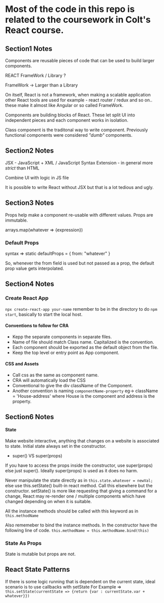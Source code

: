 # Most of the code in this repo is related to the coursework in Colt's React course.

## Section1 Notes
Components are reusable pieces of code that can be used to build larger components.

REACT FrameWork / Library ?

FrameWork -> Larger than a Library

On itself, React is not a framework, when making a scalable application other React tools are used  for example - react router / redux and so on.. these make it almost like Angular or so called FrameWork.


Components are building blocks of React. These let split UI into independent pieces and each component works in isolation.

Class component is the traditonal way to write component. Previously functional components were considered *"dumb"* components.

## Section2 Notes
JSX - JavaScript + XML / JavaScript Syntax Extension - in general more *strict* than HTML

Combine UI with logic in JS file

It is possible to write React without JSX but that is a lot tedious and ugly.

## Section3 Notes

Props help make a component re-usable with different values.
Props are immutable.

arrays.map(whatever => {expression})

### Default Props
syntax => 
        static defaultProps = {
            from: "whatever"
        }

So, whenever the from field is used but not passed as a prop, the default prop value gets interpolated.

## Section4 Notes

### Create React App
`npx create-react-app your-name` remember to be in the directory to do `npm start`, basically to start the local host.

#### Conventions to follow for CRA
* Kepp the separate components in separate files.
* Name of file should match Class name. Capitalized is the convention.
* Each component should be exported as the default object from the file.
* Keep the top level or entry point as App component.

#### CSS and Assets
* Call css as the same as component name.
* CRA will automatically load the CSS
* Conventional to give the div className of the Component.
* Another convention is naming `componentName-property` eg-> className = 'House-address' where House is the component and address is the property.

## Section6 Notes

#### State
Make website interactive, anything that changes on a website is associated to state.
Initial state always set in the constructor.

* super() VS super(props)

If you have to access the props inside the constructor, use super(props) else just super(). Ideally super(props) is used as it does no harm.

Never manipulate the state directly as in `this.state.whatever = newVal;` else use this.setState() built-in react method. Call this elsewhere but the constructor.
setState() is more like requesting that giving a command for a change,  React may re-render one / multiple components which have changed depending on when it is suitable.

All the instance methods should be called with this keyword as in `this.methodName`

Also rememeber to bind the instance methods. In the constructor have the following line of code.
`this.methodName = this.methodName.bind(this)`

### State As Props
State is mutable but props are not.

## React State Patterns
If there is some logic running that is dependent on the current state, ideal scenario is to use callbacks with setState For Example => `this.setState(currentState => {return {var : currentState.var + whatever}})`
